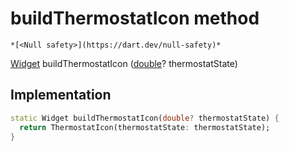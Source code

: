 


# buildThermostatIcon method




    *[<Null safety>](https://dart.dev/null-safety)*




[Widget](https://api.flutter.dev/flutter/widgets/Widget-class.html) buildThermostatIcon
([double](https://api.flutter.dev/flutter/dart-core/double-class.html)? thermostatState)








## Implementation

```dart
static Widget buildThermostatIcon(double? thermostatState) {
  return ThermostatIcon(thermostatState: thermostatState);
}
```







